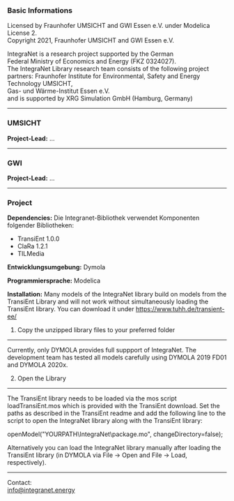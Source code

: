 ### Basic Informations

Licensed by Fraunhofer UMSICHT and GWI Essen e.V. under Modelica License 2.     
Copyright 2021, Fraunhofer UMSICHT and GWI Essen e.V.                           
                                                                                 
IntegraNet is a research project supported by the German                        
Federal Ministry of Economics and Energy (FKZ 0324027).                         
The IntegraNet Library research team consists of the following project partners:
Fraunhofer Institute for Environmental, Safety and Energy Technology UMSICHT,   
Gas- und Wärme-Institut Essen e.V.                                              
and is supported by XRG Simulation GmbH (Hamburg, Germany)                                          

___
### UMSICHT
**Project-Lead:** ...

___
### GWI

**Project-Lead:** ...

___
### Project

**Dependencies:**
Die Integranet-Bibliothek verwendet Komponenten folgender Bibliotheken:
* TransiEnt 1.0.0
* ClaRa 1.2.1
* TILMedia

**Entwicklungsumgebung:** Dymola

**Programmiersprache:** Modelica

**Installation:**
Many models of the IntegraNet library build on models from the TransiEnt Library and will not work without simultaneously loading the TransiEnt library. You can download it under https://www.tuhh.de/transient-ee/


1. Copy the unzipped library files to your preferred folder
----------------------------------------
Currently, only DYMOLA provides full suppport of IntegraNet. The development team has tested all models carefully using DYMOLA 2019 FD01 and DYMOLA 2020x.



2. Open the Library
----------------------------------------
The TransiEnt library needs to be loaded via the mos script loadTransiEnt.mos which is provided with the TransiEnt download. 
Set the paths as described in the TransiEnt readme and add the following line to the script to open the IntegraNet library along with the TransiEnt library:

openModel("YOURPATH\IntegraNet\package.mo", changeDirectory=false);

Alternatively you can load the IntegraNet library manually after loading the TransiEnt library (in DYMOLA via File → Open and File → Load, respectively).




*******************************************
Contact:	
info@integranet.energy

  
